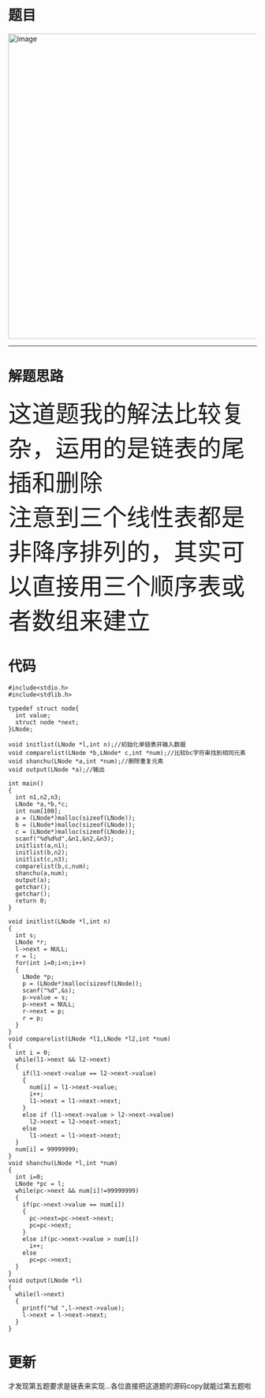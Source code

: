 # 题目
<img width="619" alt="image" src="https://user-images.githubusercontent.com/96159597/169768674-239cc39e-d629-4bd3-bba7-58dcc90b633d.png">

-----
# 解题思路
<font size=7>这道题我的解法比较复杂，运用的是链表的尾插和删除       </font>     
<font size=7>注意到三个线性表都是非降序排列的，其实可以直接用三个顺序表或者数组来建立</font>

# 代码
```
#include<stdio.h>
#include<stdlib.h>

typedef struct node{
  int value;
  struct node *next;
}LNode;

void initlist(LNode *l,int n);//初始化单链表并输入数据
void comparelist(LNode *b,LNode* c,int *num);//比较bc字符串找到相同元素
void shanchu(LNode *a,int *num);//删除重复元素
void output(LNode *a);//输出

int main()
{
  int n1,n2,n3;
  LNode *a,*b,*c;
  int num[100];
  a = (LNode*)malloc(sizeof(LNode));
  b = (LNode*)malloc(sizeof(LNode));
  c = (LNode*)malloc(sizeof(LNode));
  scanf("%d%d%d",&n1,&n2,&n3);
  initlist(a,n1);
  initlist(b,n2);
  initlist(c,n3);
  comparelist(b,c,num);
  shanchu(a,num);
  output(a);
  getchar();
  getchar();
  return 0;
}

void initlist(LNode *l,int n)
{
  int s;
  LNode *r;
  l->next = NULL;
  r = l;
  for(int i=0;i<n;i++)
  {
    LNode *p;
    p = (LNode*)malloc(sizeof(LNode));
    scanf("%d",&s);
    p->value = s;
    p->next = NULL;
    r->next = p;
    r = p;
  }
}
void comparelist(LNode *l1,LNode *l2,int *num)
{
  int i = 0;
  while(l1->next && l2->next)
  {
    if(l1->next->value == l2->next->value)
    {
      num[i] = l1->next->value;
      i++;
      l1->next = l1->next->next;
    }
    else if (l1->next->value > l2->next->value)
      l2->next = l2->next->next;
    else
      l1->next = l1->next->next;
  }
  num[i] = 99999999;
}
void shanchu(LNode *l,int *num)
{
  int i=0;
  LNode *pc = l;
  while(pc->next && num[i]!=99999999)
  {
    if(pc->next->value == num[i])
    {
      pc->next=pc->next->next;
      pc=pc->next;
    }
    else if(pc->next->value > num[i])
      i++;
    else
      pc=pc->next;
  }
}
void output(LNode *l)
{
  while(l->next)
  {
    printf("%d ",l->next->value);
    l->next = l->next->next;
  }
}
```
# 更新
<font>才发现第五题要求是链表来实现...各位直接把这道题的源码copy就能过第五题啦</font>

